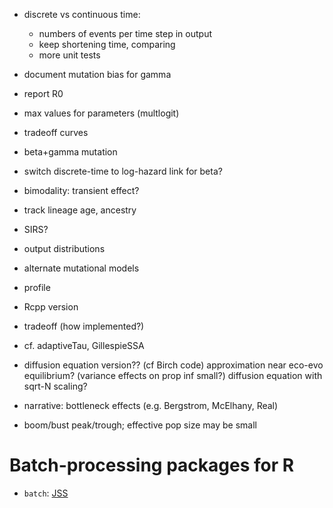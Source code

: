 
- discrete vs continuous time:
   - numbers of events per time step in output
   - keep shortening time, comparing
   - more unit tests
- document mutation bias for gamma
- report R0 

- max values for parameters (multlogit)
- tradeoff curves
- beta+gamma mutation
- switch discrete-time to log-hazard link for beta?

- bimodality: transient effect?
- track lineage age, ancestry
- SIRS?
- output distributions
- alternate mutational models
- profile
- Rcpp version
- tradeoff (how implemented?)
- cf. adaptiveTau, GillespieSSA
- diffusion equation version??
  (cf Birch code)
  approximation near eco-evo equilibrium?
    (variance effects on prop inf small?)
  diffusion equation with sqrt-N scaling?
- narrative: bottleneck effects (e.g. Bergstrom, McElhany, Real)
- boom/bust peak/trough; effective pop size may be small


# Batch-processing packages for R

- `batch`: [JSS](http://www.jstatsoft.org/v39/c01/)
